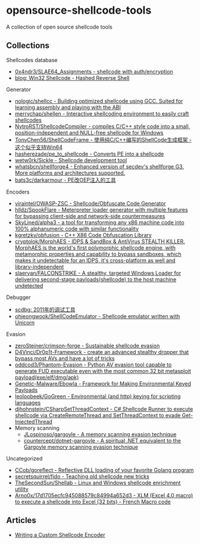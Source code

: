 # opensource-shellcode-tools

A collection of open source shellcode tools

## Collections

Shellcodes database

* [0x4ndr3/SLAE64_Assignments - shellcode with auth/encryption](https://gitlab.com/0x4ndr3/SLAE64_Assignments)
* [blog: Win32 Shellcode - Hashed Reverse Shell](https://blackcloud.me/Win32-shellcode-hashed/)

Generator

* [nologic/shellcc - Building optimized shellcode using GCC. Suited for learning assembly and playing with the ABI](https://github.com/nologic/shellcc)
* [merrychap/shellen - Interactive shellcoding environment to easily craft shellcodes](https://github.com/merrychap/shellen)
* [NytroRST/ShellcodeCompiler - compiles C/C++ style code into a small, position-independent and NULL-free shellcode for Windows](https://github.com/NytroRST/ShellcodeCompiler)
* [TonyChen56/ShellCodeFrame - 使用纯C/C++编写的ShellCode生成框架 - 这个似乎支持Win64](https://github.com/TonyChen56/ShellCodeFrame)
* [hasherezade/pe_to_shellcode - Converts PE into a shellcode](https://github.com/hasherezade/pe_to_shellcode)
* [wetw0rk/Sickle - Shellcode development tool](https://github.com/wetw0rk/Sickle)
* [whatsbcn/shellforge4 - Enhanced version of secdev's shellforge G3. More platforms and architectures supported.](https://github.com/whatsbcn/shellforge4)
* [bats3c/darkarmour - PE改OEP注入的工具](https://github.com/bats3c/darkarmour)

Encoders

* [viraintel/OWASP-ZSC - Shellcode/Obfuscate Code Generator](https://github.com/viraintel/OWASP-ZSC)
* [hlldz/SpookFlare - Meterpreter loader generator with multiple features for bypassing client-side and network-side countermeasures](https://github.com/hlldz/SpookFlare)
* [SkyLined/alpha3 - a tool for transforming any x86 machine code into 100% alphanumeric code with similar functionality](https://github.com/SkyLined/alpha3)
* [kgretzky/obfusion - C++ X86 Code Obfuscation Library](https://github.com/kgretzky/obfusion)
* [cryptolok/MorphAES - IDPS & SandBox & AntiVirus STEALTH KILLER. MorphAES is the world's first polymorphic shellcode engine, with metamorphic properties and capability to bypass sandboxes, which makes it undetectable for an IDPS, it's cross-platform as well and library-independent](https://github.com/cryptolok/MorphAES)
* [slaeryan/FALCONSTRIKE - A stealthy, targeted Windows Loader for delivering second-stage payloads(shellcode) to the host machine undetected](https://github.com/slaeryan/FALCONSTRIKE)

Debugger

* [scdbg: 2011年的调试工具](http://sandsprite.com/blogs/index.php?uid=7&pid=152)
* [ohjeongwook/ShellCodeEmulator - Shellcode emulator written with Unicorn](https://github.com/ohjeongwook/ShellCodeEmulator)

Evasion

* [zeroSteiner/crimson-forge - Sustainable shellcode evasion](https://github.com/zeroSteiner/crimson-forge)
* [D4Vinci/Dr0p1t-Framework - create an advanced stealthy dropper that bypass most AVs and have a lot of tricks](https://github.com/D4Vinci/Dr0p1t-Framework)
* [oddcod3/Phantom-Evasion - Python AV evasion tool capable to generate FUD executable even with the most common 32 bit metasploit payload(exe/elf/dmg/apk)](https://github.com/oddcod3/Phantom-Evasion)
* [Genetic-Malware/Ebowla - Framework for Making Environmental Keyed Payloads](https://github.com/Genetic-Malware/Ebowla)
* [leoloobeek/GoGreen - Environmental (and http) keying for scripting languages](https://github.com/leoloobeek/GoGreen)
* [djhohnstein/CSharpSetThreadContext - C# Shellcode Runner to execute shellcode via CreateRemoteThread and SetThreadContext to evade Get-InjectedThread](https://github.com/djhohnstein/CSharpSetThreadContext)
* Memory scanning
  * [JLospinoso/gargoyle - A memory scanning evasion technique](https://github.com/JLospinoso/gargoyle)
  * [countercept/dotnet-gargoyle - A spiritual .NET equivalent to the Gargoyle memory scanning evasion technique](https://github.com/countercept/dotnet-gargoyle)

Uncategorized

* [CCob/goreflect - Reflective DLL loading of your favorite Golang program](https://github.com/CCob/goreflect)
* [secretsquirrel/fido - Teaching old shellcode new tricks](https://github.com/secretsquirrel/fido)
* [TheSecondSun/Shellab - Linux and Windows shellcode enrichment utility](https://github.com/TheSecondSun/Shellab)
* [Arno0x/17d1705ecfc945088579c84994a652d3 - XLM (Excel 4.0 macro) to execute a shellcode into Excel (32 bits) - French Macro code](https://gist.github.com/Arno0x/17d1705ecfc945088579c84994a652d3)

## Articles

* [Writing a Custom Shellcode Encoder](https://medium.com/syscall59/writing-a-custom-shellcode-encoder-31816e767611)




